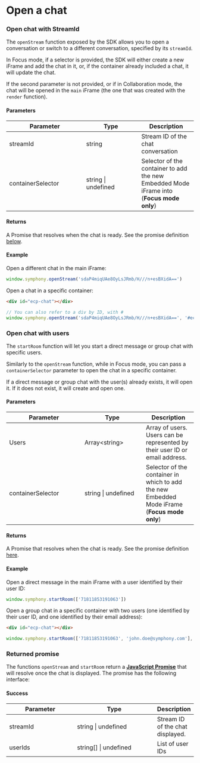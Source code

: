 # Open a chat

### Open chat with StreamId

The `openStream` function exposed by the SDK allows you to open a conversation or switch to a different conversation, specified by its `streamId`.

In Focus mode, if a selector is provided, the SDK will either create a new iFrame and add the chat in it, or, if the container already included a chat, it will update the chat.

If the second parameter is not provided, or if in Collaboration mode, the chat will be opened in the `main` iFrame (the one that was created with the `render` function).

#### Parameters

<table><thead><tr><th width="191">Parameter</th><th width="132.33333333333331">Type</th><th>Description</th></tr></thead><tbody><tr><td>streamId</td><td>string</td><td>Stream ID of the chat conversation</td></tr><tr><td>containerSelector</td><td>string | undefined</td><td>Selector of the container to add the new Embedded Mode iFrame into (<strong>Focus mode only</strong>)</td></tr></tbody></table>

#### Returns

A Promise that resolves when the chat is ready. See the promise definition [below](open-a-chat.md#returned-promise).

#### Example

Open a different chat in the main iFrame:

```javascript
window.symphony.openStream('sdaP4miqUAe8OyLsJRmb/H///n+esBXidA==')
```

Open a chat in a specific container:

```html
<div id="ecp-chat"></div>
```

```javascript
// You can also refer to a div by ID, with #
window.symphony.openStream('sdaP4miqUAe8OyLsJRmb/H///n+esBXidA==', '#ecp-chat');
```

### Open chat with users

The `startRoom` function will let you start a direct message or group chat with specific users.

Similarly to the `openStream` function, while in Focus mode, you can pass a `containerSelector` parameter to open the chat in a specific container.

If a direct message or group chat with the user(s) already exists, it will open it. If it does not exist, it will create and open one.

#### Parameters

<table><thead><tr><th width="186.4465408805031">Parameter</th><th width="149">Type</th><th>Description</th></tr></thead><tbody><tr><td>Users</td><td>Array&#x3C;string></td><td>Array of users. Users can be represented by their user ID or email address.</td></tr><tr><td>containerSelector</td><td>string | undefined</td><td>Selector of the container in which to add the new Embedded Mode iFrame (<strong>Focus mode only</strong>)</td></tr></tbody></table>

#### Returns

A Promise that resolves when the chat is ready. See the promise definition [here](send-a-message.md#returned-promise).

#### Example

Open a direct message in the main iFrame with a user identified by their user ID:

```javascript
window.symphony.startRoom(['71811853191063'])
```

Open a group chat in a specific container with two users (one identified by their user ID, and one identified by their email address):

```html
<div id="ecp-chat"></div>
```

```javascript
window.symphony.startRoom(['71811853191063', 'john.doe@symphony.com'], '#ecp-chat');
```

### Returned promise

The functions `openStream` and `startRoom` return a [**JavaScript Promise**](https://www.w3schools.com/js/js\_promise.asp) that will resolve once the chat is displayed. The promise has the following interface:

#### Success

<table><thead><tr><th width="175.4465408805031">Parameter</th><th width="212">Type</th><th>Description</th></tr></thead><tbody><tr><td>streamId</td><td>string | undefined</td><td>Stream ID of the chat displayed.</td></tr><tr><td>userIds</td><td>string[] | undefined</td><td>List of user IDs</td></tr></tbody></table>

